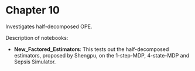 # Chapter 10
Investigates half-decomposed OPE.


Description of notebooks:

- **New_Factored_Estimators**: This tests out the half-decomposed estimators, proposed by Shengpu, on the 1-step-MDP, 4-state-MDP and Sepsis Simulator.